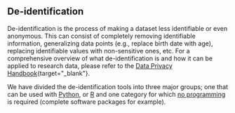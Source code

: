 ## De-identification

De-identification is the process of making a dataset less identifiable or even anonymous. This can consist of completely removing identifiable information, generalizing data points (e.g., replace birth date with age), replacing identifiable values with non-sensitive ones, etc.
For a comprehensive overview of what de-identification is and how it can be applied to research data, please refer to the [Data Privacy Handbook](https://utrechtuniversity.github.io/dataprivacyhandbook/pseudonymisation-anonymisation.html){target="_blank"}.

We have divided the de-identification tools into three major groups; one that can be used with [Python](deidentification/deidentification-python.md),
or [R](deidentification-r.md)
and one category for which [no programming](deidentification/deidentification-other.md) is required (complete software packages for example).

